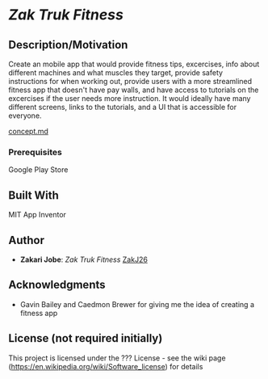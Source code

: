 # *Zak Truk Fitness*
## Description/Motivation

Create an mobile app that would provide fitness tips, excercises, info about different machines and what muscles they target, provide safety instructions for when working out, provide users with a more streamlined fitness app that doesn't have pay walls, and have access to tutorials on the excercises if the user needs more instruction. It would ideally have many different screens, links to the tutorials, and a UI that is accessible for everyone.  

[concept.md](concept.md)

### Prerequisites

Google Play Store

## Built With

MIT App Inventor

## Author

- **Zakari Jobe**: *Zak Truk Fitness* [ZakJ26](https://github.com/ZakJ26)

## Acknowledgments
- Gavin Bailey and Caedmon Brewer for giving me the idea of creating a fitness app

## License (not required initially)

This project is licensed under the ??? License - see the wiki page (https://en.wikipedia.org/wiki/Software_license) for details

